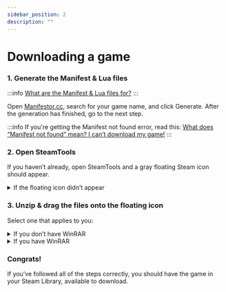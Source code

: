 ```yaml
---
sidebar_position: 2
description: ""
---
```


# Downloading a game

### 1. Generate the Manifest & Lua files
:::info
[What are the Manifest & Lua files for?](/faq#what-are-the-lua--manifest-files-for)
:::

Open [Manifestor.cc](https://manifestor.cc), search for your game name, and click Generate. After the generation has finished, go to the next step.

:::info
If you're getting the Manifest not found error, read this: [What does “Manifest not found” mean? I can’t download my game!](/faq#what-does-manifest-not-found-mean-i-cant-download-my-game)
:::

### 2. Open SteamTools

If you haven’t already, open SteamTools and a gray floating Steam icon should appear.

<details>
<summary>If the floating icon didn’t appear</summary>

A gray/white Steam icon should’ve appeared in your taskbar:


![](images/652ce4c9-983a-4d0e-b3e7-d00b6366c7dd.png)

Right click it, and select **Display Floating Window**.

</details>

### 3. Unzip & drag the files onto the floating icon

Select one that applies to you:

<details>
<summary>If you don’t have WinRAR</summary>

Right-click the .zip file and click **Extract All…**

Then open the extracted folder, select all of the files and drag them onto the floating icon.

After you’ve done that, right click the floating icon, and click **Restart Steam**. If you don’t have Steam open already, select **Launch Steam**.

</details>
<details>
<summary>If you have WinRAR</summary>

Open the .zip file, select all of the files and drag them onto the floating icon.

After you’ve done that, right click the floating icon, and click **Restart Steam**. If you don’t have Steam open already, select **Launch Steam**.

</details>

### Congrats!
If you’ve followed all of the steps correctly, you should have the game in your Steam Library, available to download.